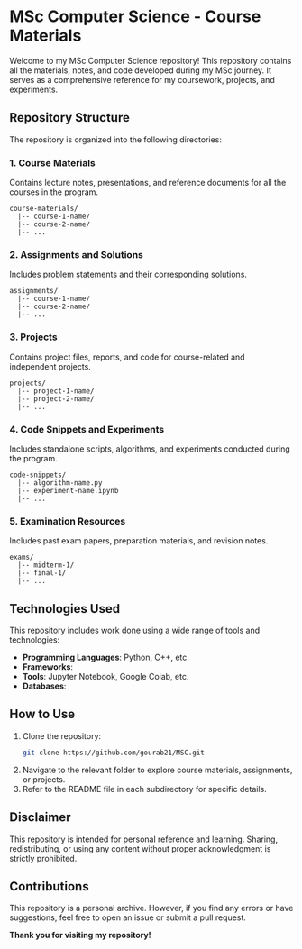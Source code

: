 # MSc Computer Science - Course Materials 

Welcome to my MSc Computer Science repository! This repository contains all the materials, notes, and code developed during my MSc journey. It serves as a comprehensive reference for my coursework, projects, and experiments.

## Repository Structure

The repository is organized into the following directories:

### 1. **Course Materials**
Contains lecture notes, presentations, and reference documents for all the courses in the program.

```
course-materials/
  |-- course-1-name/
  |-- course-2-name/
  |-- ...
```

### 2. **Assignments and Solutions**
Includes problem statements and their corresponding solutions.

```
assignments/
  |-- course-1-name/
  |-- course-2-name/
  |-- ...
```

### 3. **Projects**
Contains project files, reports, and code for course-related and independent projects.

```
projects/
  |-- project-1-name/
  |-- project-2-name/
  |-- ...
```

### 4. **Code Snippets and Experiments**
Includes standalone scripts, algorithms, and experiments conducted during the program.

```
code-snippets/
  |-- algorithm-name.py
  |-- experiment-name.ipynb
  |-- ...
```

### 5. **Examination Resources**
Includes past exam papers, preparation materials, and revision notes.

```
exams/
  |-- midterm-1/
  |-- final-1/
  |-- ...
```

## Technologies Used

This repository includes work done using a wide range of tools and technologies:
- **Programming Languages**: Python, C++, etc.
- **Frameworks**: 
- **Tools**: Jupyter Notebook, Google Colab, etc.
- **Databases**: 

## How to Use

1. Clone the repository:
   ```bash
   git clone https://github.com/gourab21/MSC.git
   ```
2. Navigate to the relevant folder to explore course materials, assignments, or projects.
3. Refer to the README file in each subdirectory for specific details.

## Disclaimer

This repository is intended for personal reference and learning. Sharing, redistributing, or using any content without proper acknowledgment is strictly prohibited.

## Contributions

This repository is a personal archive. However, if you find any errors or have suggestions, feel free to open an issue or submit a pull request.



**Thank you for visiting my repository!**
